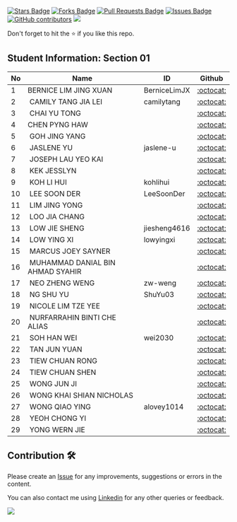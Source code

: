 <a href="https://github.com/drshahizan/software-engineering/stargazers"><img src="https://img.shields.io/github/stars/drshahizan/software-engineering" alt="Stars Badge"/></a>
<a href="https://github.com/drshahizan/software-engineering/network/members"><img src="https://img.shields.io/github/forks/drshahizan/software-engineering" alt="Forks Badge"/></a>
<a href="https://github.com/drshahizan/software-engineering/pulls"><img src="https://img.shields.io/github/issues-pr/drshahizan/software-engineering" alt="Pull Requests Badge"/></a>
<a href="https://github.com/drshahizan/software-engineering"><img src="https://img.shields.io/github/issues/drshahizan/software-engineering" alt="Issues Badge"/></a>
<a href="https://github.com/drshahizan/software-engineering/graphs/contributors"><img alt="GitHub contributors" src="https://img.shields.io/github/contributors/drshahizan/software-engineering?color=2b9348"></a>
![](https://visitor-badge.glitch.me/badge?page_id=drshahizan/software-engineering)

Don't forget to hit the :star: if you like this repo.

## Student Information: Section 01

| No | Name | ID |  Github |
| ----- | ----- | ------ | :------: |
| 1 | BERNICE LIM JING XUAN | BerniceLimJX | [:octocat:](https://github.com/BerniceLimJX) |
| 2 |  CAMILY TANG JIA LEI | camilytang | [:octocat:](https://github.com/camilytang) |
| 3 |  CHAI YU TONG | | [:octocat:](https://github.com/) |
| 4 | CHEN PYNG HAW | | [:octocat:](https://github.com/) |
| 5 |  GOH JING YANG | | [:octocat:](https://github.com/) |
| 6 |  JASLENE YU | jaslene-u | [:octocat:](https://github.com/jaslene-u) |
| 7 |  JOSEPH LAU YEO KAI | | [:octocat:](https://github.com/) |
| 8 |  KEK JESSLYN | | [:octocat:](https://github.com/) |
| 9 |  KOH LI HUI | kohlihui | [:octocat:](https://github.com/kohlihui) |
| 10 |  LEE SOON DER | LeeSoonDer | [:octocat:](https://github.com/LeeSoonDer) |
| 11 |  LIM JING YONG | | [:octocat:](https://github.com/) |
| 12 |  LOO JIA CHANG | | [:octocat:](https://github.com/) |
| 13 |  LOW JIE SHENG | jiesheng4616 | [:octocat:](https://github.com/jiesheng4616) |
| 14 |  LOW YING XI | lowyingxi | [:octocat:](https://github.com/lowyingxi) |
| 15 |  MARCUS JOEY SAYNER | | [:octocat:](https://github.com/) |
| 16 |  MUHAMMAD DANIAL BIN AHMAD SYAHIR | | [:octocat:](https://github.com/) |
| 17 |  NEO ZHENG WENG | zw-weng | [:octocat:](https://github.com/zw-weng) |
| 18 |  NG SHU YU | ShuYu03 | [:octocat:](https://github.com/ShuYu03) |
| 19 |  NICOLE LIM TZE YEE | | [:octocat:](https://github.com/) |
| 20 |  NURFARRAHIN BINTI CHE ALIAS | | [:octocat:](https://github.com/) |
| 21 |  SOH HAN WEI | wei2030 | [:octocat:](https://github.com/wei2030) |
| 22 |  TAN JUN YUAN | | [:octocat:](https://github.com/) |
| 23 |  TIEW CHUAN RONG | | [:octocat:](https://github.com/) |
| 24 |  TIEW CHUAN SHEN | | [:octocat:](https://github.com/) |
| 25 |  WONG JUN JI | | [:octocat:](https://github.com/) |
| 26 |  WONG KHAI SHIAN NICHOLAS | | [:octocat:](https://github.com/) |
| 27 |  WONG QIAO YING | alovey1014 | [:octocat:](https://github.com/alovey1014) |
| 28 |  YEOH CHONG YI | | [:octocat:](https://github.com/) |
| 29 |  YONG WERN JIE | | [:octocat:](https://github.com/) |

## Contribution 🛠️
Please create an [Issue](https://github.com/drshahizan/software-engineering/issues) for any improvements, suggestions or errors in the content.

You can also contact me using [Linkedin](https://www.linkedin.com/in/drshahizan/) for any other queries or feedback.

![](https://visitor-badge.glitch.me/badge?page_id=drshahizan)


